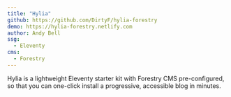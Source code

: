 ```yaml
---
title: "Hylia"
github: https://github.com/DirtyF/hylia-forestry
demo: https://hylia-forestry.netlify.com
author: Andy Bell
ssg:
  - Eleventy
cms:
  - Forestry
---
```


Hylia is a lightweight Eleventy starter kit with Forestry CMS pre-configured, so that you can one-click install a progressive, accessible blog in minutes.
